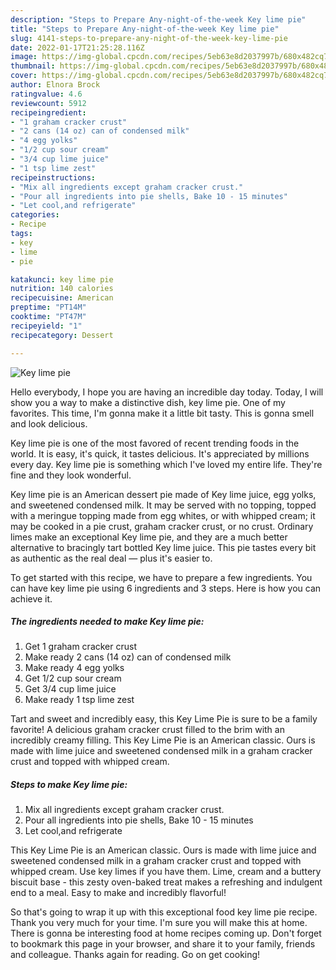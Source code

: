 ```yaml
---
description: "Steps to Prepare Any-night-of-the-week Key lime pie"
title: "Steps to Prepare Any-night-of-the-week Key lime pie"
slug: 4141-steps-to-prepare-any-night-of-the-week-key-lime-pie
date: 2022-01-17T21:25:28.116Z
image: https://img-global.cpcdn.com/recipes/5eb63e8d2037997b/680x482cq70/key-lime-pie-recipe-main-photo.jpg
thumbnail: https://img-global.cpcdn.com/recipes/5eb63e8d2037997b/680x482cq70/key-lime-pie-recipe-main-photo.jpg
cover: https://img-global.cpcdn.com/recipes/5eb63e8d2037997b/680x482cq70/key-lime-pie-recipe-main-photo.jpg
author: Elnora Brock
ratingvalue: 4.6
reviewcount: 5912
recipeingredient:
- "1 graham cracker crust"
- "2 cans (14 oz) can of condensed milk"
- "4 egg yolks"
- "1/2 cup sour cream"
- "3/4 cup lime juice"
- "1 tsp lime zest"
recipeinstructions:
- "Mix all ingredients except graham cracker crust."
- "Pour all ingredients into pie shells, Bake 10 - 15 minutes"
- "Let cool,and refrigerate"
categories:
- Recipe
tags:
- key
- lime
- pie

katakunci: key lime pie 
nutrition: 140 calories
recipecuisine: American
preptime: "PT14M"
cooktime: "PT47M"
recipeyield: "1"
recipecategory: Dessert

---
```



![Key lime pie](https://img-global.cpcdn.com/recipes/5eb63e8d2037997b/680x482cq70/key-lime-pie-recipe-main-photo.jpg)

Hello everybody, I hope you are having an incredible day today. Today, I will show you a way to make a distinctive dish, key lime pie. One of my favorites. This time, I'm gonna make it a little bit tasty. This is gonna smell and look delicious.

Key lime pie is one of the most favored of recent trending foods in the world. It is easy, it's quick, it tastes delicious. It's appreciated by millions every day. Key lime pie is something which I've loved my entire life. They're fine and they look wonderful.

Key lime pie is an American dessert pie made of Key lime juice, egg yolks, and sweetened condensed milk. It may be served with no topping, topped with a meringue topping made from egg whites, or with whipped cream; it may be cooked in a pie crust, graham cracker crust, or no crust. Ordinary limes make an exceptional Key lime pie, and they are a much better alternative to bracingly tart bottled Key lime juice. This pie tastes every bit as authentic as the real deal — plus it&#39;s easier to.


To get started with this recipe, we have to prepare a few ingredients. You can have key lime pie using 6 ingredients and 3 steps. Here is how you can achieve it.

<!--inarticleads1-->

##### The ingredients needed to make Key lime pie:

1. Get 1 graham cracker crust
1. Make ready 2 cans (14 oz) can of condensed milk
1. Make ready 4 egg yolks
1. Get 1/2 cup sour cream
1. Get 3/4 cup lime juice
1. Make ready 1 tsp lime zest


Tart and sweet and incredibly easy, this Key Lime Pie is sure to be a family favorite! A delicious graham cracker crust filled to the brim with an incredibly creamy filling. This Key Lime Pie is an American classic. Ours is made with lime juice and sweetened condensed milk in a graham cracker crust and topped with whipped cream. 

<!--inarticleads2-->

##### Steps to make Key lime pie:

1. Mix all ingredients except graham cracker crust.
1. Pour all ingredients into pie shells, Bake 10 - 15 minutes
1. Let cool,and refrigerate


This Key Lime Pie is an American classic. Ours is made with lime juice and sweetened condensed milk in a graham cracker crust and topped with whipped cream. Use key limes if you have them. Lime, cream and a buttery biscuit base - this zesty oven-baked treat makes a refreshing and indulgent end to a meal. Easy to make and incredibly flavorful! 

So that's going to wrap it up with this exceptional food key lime pie recipe. Thank you very much for your time. I'm sure you will make this at home. There is gonna be interesting food at home recipes coming up. Don't forget to bookmark this page in your browser, and share it to your family, friends and colleague. Thanks again for reading. Go on get cooking!
